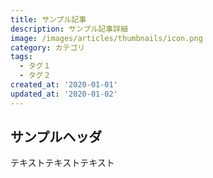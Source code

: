 ```yaml
---
title: サンプル記事
description: サンプル記事詳細
image: /images/articles/thumbnails/icon.png
category: カテゴリ
tags:
  - タグ１
  - タグ２
created_at: '2020-01-01'
updated_at: '2020-01-02'
---
```


## サンプルヘッダ

テキストテキストテキスト
